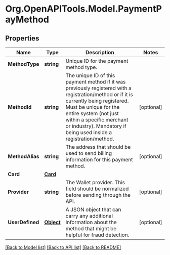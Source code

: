 # Org.OpenAPITools.Model.PaymentPayMethod
## Properties

Name | Type | Description | Notes
------------ | ------------- | ------------- | -------------
**MethodType** | **string** | Unique ID for the payment method type. | 
**MethodId** | **string** | The unique ID of this payment method if it was previously registered with a registration/method or if it is currently being registered. Must be unique for the entire system (not just within a specific merchant or industry). Mandatory if being used inside a registration/method. | [optional] 
**MethodAlias** | **string** | The address that should be used to send billing information for this payment method. | [optional] 
**Card** | [**Card**](Card.md) |  | 
**Provider** | **string** | The Wallet provider. This field should be normalized before sending through the API. | [optional] 
**UserDefined** | [**Object**](.md) | A JSON object that can carry any additional information about the method that might be helpful for fraud detection. | [optional] 

[[Back to Model list]](../README.md#documentation-for-models) [[Back to API list]](../README.md#documentation-for-api-endpoints) [[Back to README]](../README.md)

